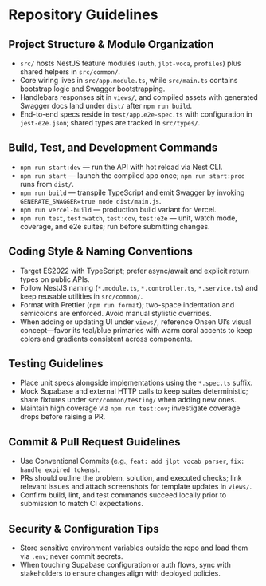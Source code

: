 # Repository Guidelines

## Project Structure & Module Organization
- `src/` hosts NestJS feature modules (`auth`, `jlpt-voca`, `profiles`) plus shared helpers in `src/common/`.
- Core wiring lives in `src/app.module.ts`, while `src/main.ts` contains bootstrap logic and Swagger bootstrapping.
- Handlebars responses sit in `views/`, and compiled assets with generated Swagger docs land under `dist/` after `npm run build`.
- End-to-end specs reside in `test/app.e2e-spec.ts` with configuration in `jest-e2e.json`; shared types are tracked in `src/types/`.

## Build, Test, and Development Commands
- `npm run start:dev` — run the API with hot reload via Nest CLI.
- `npm run start` — launch the compiled app once; `npm run start:prod` runs from `dist/`.
- `npm run build` — transpile TypeScript and emit Swagger by invoking `GENERATE_SWAGGER=true node dist/main.js`.
- `npm run vercel-build` — production build variant for Vercel.
- `npm run test`, `test:watch`, `test:cov`, `test:e2e` — unit, watch mode, coverage, and e2e suites; run before submitting changes.

## Coding Style & Naming Conventions
- Target ES2022 with TypeScript; prefer async/await and explicit return types on public APIs.
- Follow NestJS naming (`*.module.ts`, `*.controller.ts`, `*.service.ts`) and keep reusable utilities in `src/common/`.
- Format with Prettier (`npm run format`); two-space indentation and semicolons are enforced. Avoid manual stylistic overrides.
- When adding or updating UI under `views/`, reference Onsen UI’s visual concept—favor its teal/blue primaries with warm coral accents to keep colors and gradients consistent across components.

## Testing Guidelines
- Place unit specs alongside implementations using the `*.spec.ts` suffix.
- Mock Supabase and external HTTP calls to keep suites deterministic; share fixtures under `src/common/testing/` when adding new ones.
- Maintain high coverage via `npm run test:cov`; investigate coverage drops before raising a PR.

## Commit & Pull Request Guidelines
- Use Conventional Commits (e.g., `feat: add jlpt vocab parser`, `fix: handle expired tokens`).
- PRs should outline the problem, solution, and executed checks; link relevant issues and attach screenshots for template updates in `views/`.
- Confirm build, lint, and test commands succeed locally prior to submission to match CI expectations.

## Security & Configuration Tips
- Store sensitive environment variables outside the repo and load them via `.env`; never commit secrets.
- When touching Supabase configuration or auth flows, sync with stakeholders to ensure changes align with deployed policies.
